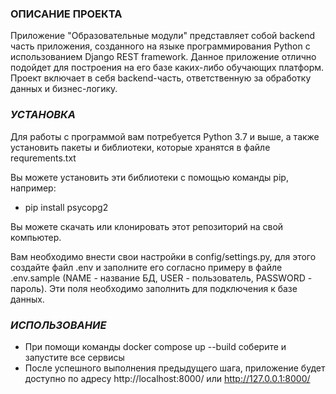 ### ОПИСАНИЕ ПРОЕКТА
Приложение "Образовательные модули" представляет собой backend часть приложения, созданного на языке программирования Python с использованием Django REST framework. Данное приложение отлично подойдет для построения на его базе каких-либо обучающих платформ. Проект включает в себя backend-часть, ответственную за обработку данных и бизнес-логику.
### _УСТАНОВКА_
Для работы с программой вам потребуется Python 3.7 и выше, а также установить пакеты и библиотеки, которые хранятся в файле requrements.txt


Вы можете установить эти библиотеки с помощью команды pip, например:

* pip install psycopg2

Вы можете скачать или клонировать этот репозиторий на свой компьютер.

Вам необходимо внести свои настройки в config/settings.py, для этого создайте файл .env и заполните его согласно примеру в файле .env.sample (NAME - название БД, 
USER - пользователь, 
PASSWORD - пароль). Эти поля необходимо заполнить для подключения к базе данных.
### _ИСПОЛЬЗОВАНИЕ_

* При помощи команды docker compose up --build соберите и запустите все сервисы
* После успешного выполнения предыдущего шага, приложение будет доступно по адресу http://localhost:8000/ или http://127.0.0.1:8000/

